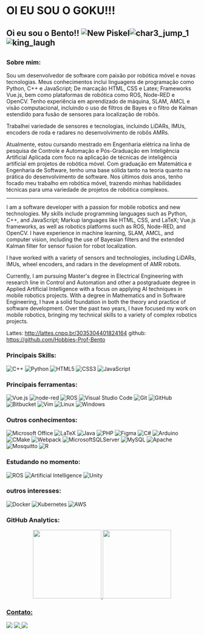 # OI EU SOU O GOKU!!!



## Oi eu sou o Bento!! ![New Piskel](https://user-images.githubusercontent.com/68859813/196003894-d0377cb5-c32f-439e-98a2-bd013aa172fc.gif)![char3_jump_1](https://user-images.githubusercontent.com/68859813/216802609-33a2ba4e-1da4-498b-bfee-e021f4c7f28c.gif)![king_laugh](https://github.com/Hobbies-Prof-Bento/Hobbies-Prof-Bento/assets/68859813/3c4ef817-a1cc-4677-913e-852f9cc3f32f)


##


### Sobre mim:

Sou um desenvolvedor de software com paixão por robótica móvel e novas tecnologias. Meus conhecimentos inclui linguagens de programação como Python, C++ e JavaScript; De marcação HTML, CSS e  Latex; Frameworks Vue.js, bem como plataformas de robótica como ROS, Node-RED e OpenCV. Tenho experiência em aprendizado de máquina, SLAM, AMCL e visão computacional, incluindo o uso de filtros de Bayes e o filtro de Kalman estendido para fusão de sensores para localização de robôs.

Trabalhei variedade de sensores e tecnologias, incluindo LiDARs, IMUs, encoders de roda e radares no desenvolvimento de robôs AMRs.

Atualmente, estou cursando mestrado em Engenharia elétrica na linha de pesquisa de Controle e Automação e  Pós-Graduação em Inteligência Artificial Aplicada com foco na aplicação de técnicas de inteligência artificial em projetos de robótica móvel. Com graduação em Matemática e Engenharia de Software, tenho uma base sólida tanto na teoria quanto na prática do desenvolvimento de software. Nos últimos dois anos, tenho focado meu trabalho em robótica móvel, trazendo minhas habilidades técnicas para uma variedade de projetos de robótica complexos.

-------------------------------------------

I am a software developer with a passion for mobile robotics and new technologies. My skills include programming languages such as Python, C++, and JavaScript; Markup languages like HTML, CSS, and LaTeX; Vue.js frameworks, as well as robotics platforms such as ROS, Node-RED, and OpenCV. I have experience in machine learning, SLAM, AMCL, and computer vision, including the use of Bayesian filters and the extended Kalman filter for sensor fusion for robot localization.

I have worked with a variety of sensors and technologies, including LiDARs, IMUs, wheel encoders, and radars in the development of AMR robots.

Currently, I am pursuing Master's degree in Electrical Engineering with research line in Control and Automation and other a postgraduate degree in Applied Artificial Intelligence with a focus on applying AI techniques in mobile robotics projects. With a degree in Mathematics and in Software Engineering, I have a solid foundation in both the theory and practice of software development. Over the past two years, I have focused my work on mobile robotics, bringing my technical skills to a variety of complex robotics projects.

Lattes: http://lattes.cnpq.br/3035304401824164
github: https://github.com/Hobbies-Prof-Bento


### Principais Skills:

![C++](https://img.shields.io/badge/c++-%2300599C.svg?style=for-the-badge&logo=c%2B%2B&logoColor=white)
![Python](https://img.shields.io/badge/python-3670A0?style=for-the-badge&logo=python&logoColor=ffdd54)
![HTML5](https://img.shields.io/badge/html5-%23E34F26.svg?style=for-the-badge&logo=html5&logoColor=white)
![CSS3](https://img.shields.io/badge/css3-%231572B6.svg?style=for-the-badge&logo=css3&logoColor=white)
![JavaScript](https://img.shields.io/badge/javascript-%23323330.svg?style=for-the-badge&logo=javascript&logoColor=%23F7DF1E)

### Principais ferramentas:

![Vue.js](https://img.shields.io/badge/vuejs-%2335495e.svg?style=for-the-badge&logo=vuedotjs&logoColor=%234FC08D)
![node-red](https://img.shields.io/badge/nodered-%238F0000.svg?style=for-the-badge&logo=nodered&logoColor=white)
![ROS](https://img.shields.io/badge/ros-%2322314E.svg?style=for-the-badge&logo=ros&logoColor=white)
![Visual Studio Code](https://img.shields.io/badge/Visual%20Studio%20Code-0078d7.svg?style=for-the-badge&logo=visual-studio-code&logoColor=white)
![Git](https://img.shields.io/badge/git-%23F05033.svg?style=for-the-badge&logo=git&logoColor=white)
![GitHub](https://img.shields.io/badge/github-%23121011.svg?style=for-the-badge&logo=github&logoColor=white)
![Bitbucket](https://img.shields.io/badge/Bitbucket-0078d7.svg?style=for-the-badge&logo=bitbucket&logoColor=white)
![Vim](https://img.shields.io/badge/VIM-%2311AB00.svg?style=for-the-badge&logo=vim&logoColor=white)
![Linux](https://img.shields.io/badge/Linux-FCC624?style=for-the-badge&logo=linux&logoColor=black)
![Windows](https://img.shields.io/badge/Windows-0078D6?style=for-the-badge&logo=windows&logoColor=white)

### Outros conhecimentos:

![Microsoft Office](https://img.shields.io/badge/Microsoft_Office-D83B01?style=for-the-badge&logo=microsoft-office&logoColor=white)
	![LaTeX](https://img.shields.io/badge/latex-%23008080.svg?style=for-the-badge&logo=latex&logoColor=white)
 ![Java](https://img.shields.io/badge/java-%23ED8B00.svg?style=for-the-badge&logo=java&logoColor=white)
 ![PHP](https://img.shields.io/badge/php-%23777BB4.svg?style=for-the-badge&logo=php&logoColor=white)
 ![Figma](https://img.shields.io/badge/figma-%23F24E1E.svg?style=for-the-badge&logo=figma&logoColor=white)
 ![C#](https://img.shields.io/badge/c%23-%23239120.svg?style=for-the-badge&logo=c-sharp&logoColor=white)
 ![Arduino](https://img.shields.io/badge/-Arduino-00979D?style=for-the-badge&logo=Arduino&logoColor=white)
 ![CMake](https://img.shields.io/badge/CMake-%23008FBA.svg?style=for-the-badge&logo=cmake&logoColor=white)
 ![Webpack](https://img.shields.io/badge/webpack-%238DD6F9.svg?style=for-the-badge&logo=webpack&logoColor=black)
 ![MicrosoftSQLServer](https://img.shields.io/badge/Microsoft%20SQL%20Sever-CC2927?style=for-the-badge&logo=microsoft%20sql%20server&logoColor=white)
 ![MySQL](https://img.shields.io/badge/mysql-%2300f.svg?style=for-the-badge&logo=mysql&logoColor=white)
 ![Apache](https://img.shields.io/badge/apache-%23D42029.svg?style=for-the-badge&logo=apache&logoColor=white)
 ![Mosquitto](https://img.shields.io/badge/Eclipse%20Mosquitto-%233C5280.svg?style=for-the-badge&logo=Eclipse%20Mosquitto&logoColor=white)
 ![R](https://img.shields.io/badge/R-%23276DC3.svg?style=for-the-badge&logo=R&logoColor=white)
 

### Estudando no momento:

 ![ROS](https://img.shields.io/badge/ros-%2322314E.svg?style=for-the-badge&logo=ros&logoColor=white) 
 ![Artificial Intelligence](https://img.shields.io/badge/Artificial%20Intelligence-%2302456C.svg?style=for-the-badge&logo=Pastebin&logoColor=white)
 ![Unity](https://img.shields.io/badge/unity-%23121011.svg?style=for-the-badge&logo=unity&logoColor=white)

### outros interesses:

 ![Docker](https://img.shields.io/badge/docker-%230db7ed.svg?style=for-the-badge&logo=docker&logoColor=white)
 ![Kubernetes](https://img.shields.io/badge/kubernetes-%23326ce5.svg?style=for-the-badge&logo=kubernetes&logoColor=white)
 ![AWS](https://img.shields.io/badge/AWS-%23FF9900.svg?style=for-the-badge&logo=amazon-aws&logoColor=white)
 

### GitHub Analytics:

<div align="center">
  <a href="https://github.com/Hobbies-Prof-Bento">
  <img height="180em" src="https://github-readme-stats.vercel.app/api?username=Hobbies-Prof-Bento&show_icons=true&theme=dark&include_all_commits=true&count_private=true"/>
  <img height="180em" src="https://github-readme-stats.vercel.app/api/top-langs/?username=Hobbies-Prof-Bento&layout=compact&langs_count=7&theme=dark"/>
</div>
	
### Contato:
<a href="https://www.linkedin.com/in/clistenes-bento-28430911b/"><img src="https://img.shields.io/badge/-Clistenes_Bento-0077B5?style=for-the-badge&logo=Linkedin&logoColor=white"/></a>
<a href="https://hpbento.com.br"><img src="https://img.shields.io/badge/-hpbento.com.br-%230078D7?style=for-the-badge&logo=Microsoft-Edge&logoColor=white"/>
    </a>
<a href="https://www.instagram.com/hobbies_prof_bento/"><img src="https://img.shields.io/badge/-@hobbies_prof_bento-E4405F?style=for-the-badge&logo=Instagram&logoColor=white"/></a>
</p>
